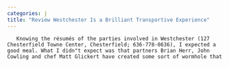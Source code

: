 ```yaml
---
categories: j
title: "Review Westchester Is a Brilliant Transportive Experience"
---
```


      
      

      
       Knowing the résumés of the parties involved in Westchester (127 Chesterfield Towne Center, Chesterfield; 636-778-0636), I expected a good meal. What I didn"t expect was that partners Brian Herr, John Cowling and chef Matt Glickert have created some sort of wormhole that